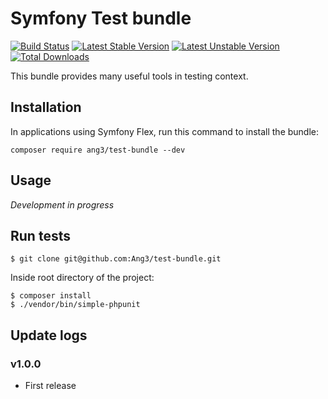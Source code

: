 # Symfony Test bundle

[![Build Status](https://travis-ci.org/Ang3/test-bundle.svg?branch=master)](https://travis-ci.org/Ang3/test-bundle) [![Latest Stable Version](https://poser.pugx.org/ang3/test-bundle/v/stable)](https://packagist.org/packages/ang3/test-bundle) [![Latest Unstable Version](https://poser.pugx.org/ang3/test-bundle/v/unstable)](https://packagist.org/packages/ang3/test-bundle) [![Total Downloads](https://poser.pugx.org/ang3/test-bundle/downloads)](https://packagist.org/packages/ang3/test-bundle)

This bundle provides many useful tools in testing context.

## Installation

In applications using Symfony Flex, run this command to install the bundle:

```shell
composer require ang3/test-bundle --dev
```

## Usage

*Development in progress*

## Run tests

```shell
$ git clone git@github.com:Ang3/test-bundle.git
```

Inside root directory of the project:

```shell
$ composer install
$ ./vendor/bin/simple-phpunit
```

## Update logs

### v1.0.0

- First release